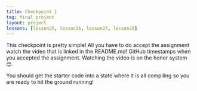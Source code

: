 ```yaml
---
title: Checkpoint 1
tag: final project
layout: project
lessons: [lesson25, lesson26, lesson27, lesson28]
---
```


This checkpoint is pretty simple! All you have to do accept the assignment watch the video that is
linked in the README.md! GitHub timestamps when you accepted the assignment. Watching the video is
on the honor system 😊.

You should get the starter code into a state where it is all compiling so you are ready to hit the
ground running!